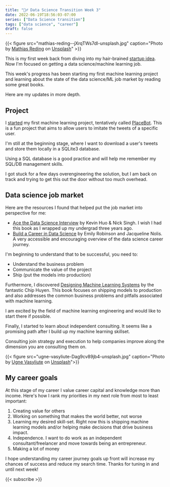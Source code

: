 ```yaml
---
title: "🏃‍♂️ Data Science Transition Week 3"
date: 2022-06-19T18:56:03-07:00
series: ["Data Science transition"]
tags: ["data science", "career"]
draft: false
---
```

{{< figure src="mathias-reding--jXrqTWs7dI-unsplash.jpg" caption="Photo by [Mathias Reding](https://unsplash.com/@matreding?utm_source=unsplash&utm_medium=referral&utm_content=creditCopyText) on [Unsplash](https://unsplash.com/?utm_source=unsplash&utm_medium=referral&utm_content=creditCopyText)" >}}

<div></div>

This is my first week back from diving into my hair-brained [startup idea](why-i-quit-saas-idea/index.md). Now I'm focused on getting a data science/machine learning job.

This week's progress has been starting my first machine learning project and learning about the state of the data science/ML job market by reading some great books.

Here are my updates in more depth.

## Project

I [started](daily/2022-06-13) my first machine learning project, tentatively called [PlaceBot](https://github.com/evanaze/placebot). This is a fun project that aims to allow users to imitate the tweets of a specific user.

I'm still at the beginning stage, where I want to download a user's tweets and store them locally in a SQLite3 database. 

Using a SQL database is a good practice and will help me remember my SQL/DB management skills.

I got stuck for a few days overengineering the solution, but I am back on track and trying to get this out the door without too much overhead.

## Data science job market

Here are the resources I found that helped put the job market into perspective for me:

- [Ace the Data Science Interview](https://www.acethedatascienceinterview.com/) by Kevin Huo & Nick Singh. I wish I had this book as I wrapped up my undergrad three years ago.
- [Build a Career in Data Science](https://www.amazon.com/Build-Career-Science-Jacqueline-Nolis/dp/1617296244) by Emily Robinson and Jacqueline Nolis. A very accessible and encouraging overview of the data science career journey.

I'm beginning to understand that to be successful, you need to:

- Understand the business problem
- Communicate the value of the project
- Ship (put the models into production)

Furthermore, I discovered [Designing Machine Learning Systems](https://www.amazon.com/Designing-Machine-Learning-Systems-Production-Ready/dp/1098107969) by the fantastic Chip Huyen. This book focuses on shipping models to production and also addresses the common business problems and pitfalls associated with machine learning.

I am excited by the field of machine learning engineering and would like to start there if possible.

Finally, I started to learn about independent consulting. It seems like a promising path after I build up my machine learning skillset.

Consulting join strategy and execution to help companies improve along the dimension you are consulting them on.

{{< figure src="ugne-vasyliute-Dag9cv89jb4-unsplash.jpg" caption="Photo by [Ugne Vasyliute](https://unsplash.com/@ugnehenriko?utm_source=unsplash&utm_medium=referral&utm_content=creditCopyText) on [Unsplash](https://unsplash.com/s/photos/path?utm_source=unsplash&utm_medium=referral&utm_content=creditCopyText)">}}

## My career goals

At this stage of my career I value career capital and knowledge more than income. Here's how I rank my priorities in my next role from most to least important:

1. Creating value for others
2. Working on something that makes the world better, not worse
3. Learning my desired skill-set. Right now this is shipping machine learning models and/or helping make decisions that drive business impact.
4. Independence. I want to do work as an independent consultant/freelancer and move towards being an entrepreneur.
5. Making a lot of money

I hope understanding my career journey goals up front will increase my chances of success and reduce my search time. Thanks for tuning in and until next week!

{{< subscribe >}}
